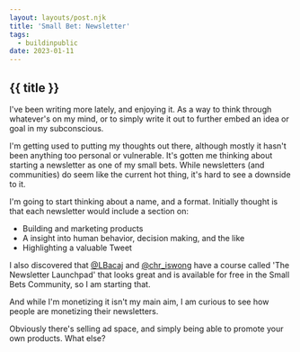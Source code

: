```yaml
---
layout: layouts/post.njk
title: 'Small Bet: Newsletter'
tags:
  - buildinpublic
date: 2023-01-11
---
```


## {{ title }}

I've been writing more lately, and enjoying it. As a way to think through whatever's on my mind, or to simply write it out to further embed an idea or goal in my subconscious.

I'm getting used to putting my thoughts out there, although mostly it hasn't been anything too personal or vulnerable. It's gotten me thinking about starting a newsletter as one of my small bets. While newsletters (and communities) do seem like the current hot thing, it's hard to see a downside to it.

I'm going to start thinking about a name, and a format. Initially thought is that each newsletter would include a section on:
- Building and marketing products
- A insight into human behavior, decision making, and the like
- Highlighting a valuable Tweet

I also discovered that [@LBacaj](https://twitter.com/LBacaj) and [@chr_iswong](https://twitter.com/chr_iswong) have a course called 'The Newsletter Launchpad' that looks great and is available for free in the Small Bets Community, so I am starting that.

And while I'm monetizing it isn't my main aim, I am curious to see how people are monetizing their newsletters.

Obviously there's selling ad space, and simply being able to promote your own products. What else?



